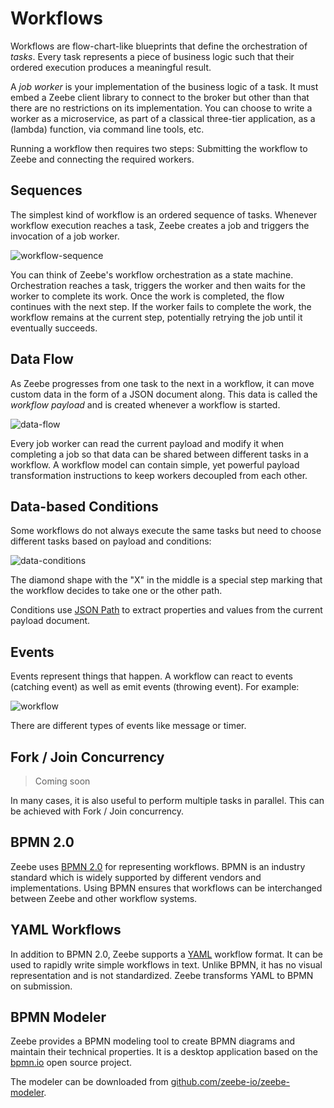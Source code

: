 # Workflows

Workflows are flow-chart-like blueprints that define the orchestration of *tasks*. Every task represents a piece of business logic such that their ordered execution produces a meaningful result.

A *job worker* is your implementation of the business logic of a task. It must embed a Zeebe client library to connect to the broker but other than that there are no restrictions on its implementation. You can choose to write a worker as a microservice, as part of a classical three-tier application, as a \(lambda\) function, via command line tools, etc.

Running a workflow then requires two steps: Submitting the workflow to Zeebe and connecting the required workers.

## Sequences

The simplest kind of workflow is an ordered sequence of tasks. Whenever workflow execution reaches a task, Zeebe creates a job and triggers the invocation of a job worker.

![workflow-sequence](/basics/workflow-sequence.png)

You can think of Zeebe's workflow orchestration as a state machine. Orchestration reaches a task, triggers the worker and then waits for the worker to complete its work. Once the work is completed, the flow continues with the next step. If the worker fails to complete the work, the workflow remains at the current step, potentially retrying the job until it eventually succeeds.

## Data Flow

As Zeebe progresses from one task to the next in a workflow, it can move custom data in the form of a JSON document along. This data is called the *workflow payload* and is created whenever a workflow is started.

![data-flow](/basics/workflow-data-flow.png)

Every job worker can read the current payload and modify it when completing a job so that data can be shared between different tasks in a workflow. A workflow model can contain simple, yet powerful payload transformation instructions to keep workers decoupled from each other.

## Data-based Conditions

Some workflows do not always execute the same tasks but need to choose different tasks based on payload and conditions:

![data-conditions](/basics/workflow-conditions.png)

The diamond shape with the "X" in the middle is a special step marking that the workflow decides to take one or the other path.

Conditions use [JSON Path](reference/json-conditions.html) to extract properties and values from the current payload document.

## Events

Events represent things that happen. A workflow can react to events (catching event) as well as emit events (throwing event). For example:

![workflow](/basics/workflow-events.png)

There are different types of events like message or timer.

## Fork / Join Concurrency

> Coming soon

In many cases, it is also useful to perform multiple tasks in parallel. This can be achieved with Fork / Join concurrency.


## BPMN 2.0

Zeebe uses [BPMN 2.0](http://www.bpmn.org/) for representing workflows. BPMN is an industry standard which is widely supported by different vendors and implementations. Using BPMN ensures that workflows can be interchanged between Zeebe and other workflow systems.

## YAML Workflows

In addition to BPMN 2.0, Zeebe supports a [YAML](http://yaml.org/) workflow format. It can be used to rapidly write simple workflows in text. Unlike BPMN, it has no visual representation and is not standardized. Zeebe transforms YAML to BPMN on submission.

## BPMN Modeler

Zeebe provides a BPMN modeling tool to create BPMN diagrams and maintain their technical properties. It is a desktop application based on the [bpmn.io](https://bpmn.io) open source project.

The modeler can be downloaded from [github.com/zeebe-io/zeebe-modeler](https://github.com/zeebe-io/zeebe-modeler/releases).
